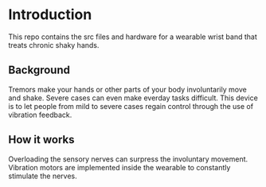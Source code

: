 # Introduction
This repo contains the src files and hardware for a wearable wrist band that treats chronic shaky hands.

## Background
Tremors make your hands or other parts of your body involuntarily move and shake. Severe cases can even make everday tasks difficult. This device is to let people from mild to severe cases regain control through the use of vibration feedback.

## How it works
Overloading the sensory nerves can surpress the involuntary movement. Vibration motors are implemented inside the wearable to constantly stimulate the nerves.
